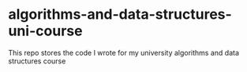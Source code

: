 # algorithms-and-data-structures-uni-course
This repo stores the code I wrote for my university algorithms and data structures course 
